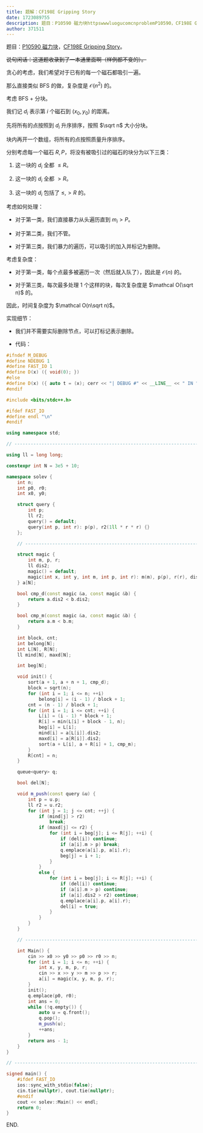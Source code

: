 ```yaml
---
title: 题解：CF198E Gripping Story
date: 1723089755
description: 题目：P10590 磁力块httpswwwluogucomcnproblemP10590，CF198E Gripping StoryhttpswwwluogucomcnproblemCF198E。 说句
author: 371511
---
```


题目：[P10590 磁力块](https://www.luogu.com.cn/problem/P10590)，[CF198E Gripping Story](https://www.luogu.com.cn/problem/CF198E)。

~~说句闲话：这道题收录到了一本通里面啊（样例都不变的）。~~

贪心的考虑，我们希望对于已有的每一个磁石都吸引一遍。

那么直接类似 BFS 的做，复杂度是 $\mathcal O(n^2)$ 的。

考虑 BFS + 分块。

我们记 $d_i$ 表示第 $i$ 个磁石到 $(x_0,y_0)$ 的距离。

先将所有的点按照到 $d_i$ 升序排序，按照 $\sqrt n$ 大小分块。

块内再开一个数组，将所有的点按照质量升序排序。

分别考虑每一个磁石 $R,P$，将没有被吸引过的磁石的块分为以下三类：

1. 这一块的 $d_i$ 全都 $\le R$。

2. 这一块的 $d_i$ 全都 $>R$。

3. 这一块的 $d_i$ 包括了 $\le,> R$ 的。

考虑如何处理：

+ 对于第一类，我们直接暴力从头遍历直到 $m_i>P$。

+ 对于第二类，我们不管。

+ 对于第三类，我们暴力的遍历，可以吸引的加入并标记为删除。

考虑复杂度：

+ 对于第一类，每个点最多被遍历一次（然后就入队了），因此是 $\mathcal O(n)$ 的。

+ 对于第三类，每次最多处理 $1$ 个这样的块，每次复杂度是 $\mathcal O(\sqrt n)$ 的。

因此，时间复杂度为 $\mathcal O(n\sqrt n)$。

实现细节：

+ 我们并不需要实际删除节点，可以打标记表示删除。

+ 代码：

```cpp
#ifndef M_DEBUG
#define NDEBUG 1
#define FAST_IO 1
#define D(x) ({ void(0); })
#else
#define D(x) ({ auto t = (x); cerr << "| DEBUG #" << __LINE__ << " IN " << __FUNCTION__ << "() \t| \t" << #x << " = \t[" << t << "]\n"; void(0); })
#endif

#include <bits/stdc++.h>

#ifdef FAST_IO
#define endl "\n"
#endif

using namespace std;

// -----------------------------------------------------------------------------

using ll = long long;

constexpr int N = 3e5 + 10;

namespace solev {
    int n;
    int p0, r0;
    int x0, y0;

    struct query {
        int p;
        ll r2;
        query() = default;
        query(int p, int r): p(p), r2(1ll * r * r) {}
    };

    // -------------------------------------------------------------------------

    struct magic {
        int m, p, r;
        ll dis2;
        magic() = default;
        magic(int x, int y, int m, int p, int r): m(m), p(p), r(r), dis2(1ll * (x - x0) * (x - x0) + 1ll * (y - y0) * (y - y0)) {}
    } a[N];

    bool cmp_d(const magic &a, const magic &b) {
        return a.dis2 < b.dis2;
    }

    bool cmp_m(const magic &a, const magic &b) {
        return a.m < b.m;
    }

    int block, cnt;
    int belong[N];
    int L[N], R[N];
    ll mind[N], maxd[N];

    int beg[N];

    void init() {
        sort(a + 1, a + n + 1, cmp_d);
        block = sqrt(n);
        for (int i = 1; i <= n; ++i)
            belong[i] = (i - 1) / block + 1;
        cnt = (n - 1) / block + 1;
        for (int i = 1; i <= cnt; ++i) {
            L[i] = (i - 1) * block + 1;
            R[i] = min(L[i] + block - 1, n);
            beg[i] = L[i];
            mind[i] = a[L[i]].dis2;
            maxd[i] = a[R[i]].dis2;
            sort(a + L[i], a + R[i] + 1, cmp_m);
        }
        R[cnt] = n;
    }

    queue<query> q;

    bool del[N];

    void m_push(const query &u) {
        int p = u.p;
        ll r2 = u.r2;
        for (int j = 1; j <= cnt; ++j) {
            if (mind[j] > r2)
                break;
            if (maxd[j] <= r2) {
                for (int i = beg[j]; i <= R[j]; ++i) {
                    if (del[i]) continue;
                    if (a[i].m > p) break;
                    q.emplace(a[i].p, a[i].r);
                    beg[j] = i + 1;
                }
            }
            else {
                for (int i = beg[j]; i <= R[j]; ++i) {
                    if (del[i]) continue;
                    if (a[i].m > p) continue;
                    if (a[i].dis2 > r2) continue;
                    q.emplace(a[i].p, a[i].r);
                    del[i] = true;
                }
            }
        }
    }

    // -------------------------------------------------------------------------

    int Main() {
        cin >> x0 >> y0 >> p0 >> r0 >> n;
        for (int i = 1; i <= n; ++i) {
            int x, y, m, p, r;
            cin >> x >> y >> m >> p >> r;
            a[i] = magic(x, y, m, p, r);
        }
        init();
        q.emplace(p0, r0);
        int ans = 0;
        while (!q.empty()) {
            auto u = q.front();
            q.pop();
            m_push(u);
            ++ans;
        }
        return ans - 1;
    }
}

// -----------------------------------------------------------------------------

signed main() {
    #ifdef FAST_IO
    ios::sync_with_stdio(false);
    cin.tie(nullptr), cout.tie(nullptr);
    #endif
    cout << solev::Main() << endl;
    return 0;
}
```

END.
